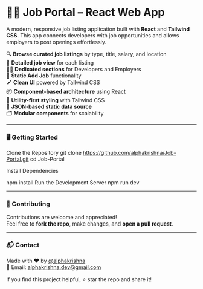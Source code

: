 # 🧑‍💻 **Job Portal – React Web App**

A modern, responsive job listing application built with **React** and **Tailwind CSS**. This app connects developers with job opportunities and allows employers to post openings effortlessly.

🔍 **Browse curated job listings** by type, title, salary, and location  
🧾 **Detailed job view** for each listing  
🧑‍💼 **Dedicated sections** for Developers and Employers  
📄 **Static Add Job** functionality  
🖌️ **Clean UI** powered by Tailwind CSS  
📦 **Component-based architecture** using React  
🎨 **Utility-first styling** with Tailwind CSS  
📄 **JSON-based static data source**  
🗂️ **Modular components** for scalability  

---

### 🖥️ Getting Started

Clone the Repository
git clone https://github.com/alphakrishna/Job-Portal.git
cd Job-Portal

Install Dependencies

npm install
Run the Development Server
npm run dev

---

### 🤝 Contributing

Contributions are welcome and appreciated!  
Feel free to **fork the repo**, make changes, and **open a pull request**.

---

### 📬 Contact

Made with ❤️ by [@alphakrishna](https://github.com/alphakrishna)  
📧 Email: alphakrishna.dev@gmail.com

If you find this project helpful, ⭐ star the repo and share it!
